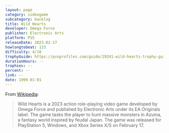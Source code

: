 ```yaml
---
layout: page
category: videogame
subcategory: backlog
title: Wild Hearts
developer: Omega Force
publisher: Electronic Arts
platform: PS5
releaseDate: 2023-02-17
howlongtobeat: 133
difficulty: 4/10
trophyGuide: https://psnprofiles.com/guide/19241-wild-hearts-trophy-guide
durationHours: --
trophies: --
percent: --
link: --
date: 1999-01-01
---
```


From [Wikipedia](https://en.wikipedia.org/wiki/Wild_Hearts_(video_game)):

> Wild Hearts is a 2023 action role-playing video game developed by Omega Force and published by Electronic Arts under its EA Originals label. The game tasks the player to hunt massive monsters in Azuma, a fantasy world inspired by feudal Japan. The game was released for PlayStation 5, Windows, and Xbox Series X/S on February 17.
